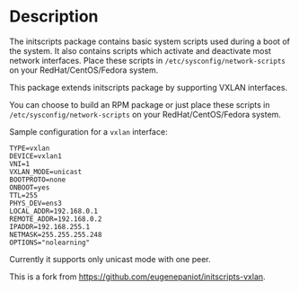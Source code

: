 <h1>Description</h1>

The initscripts package contains basic system scripts used during a boot of the system. It also contains scripts which activate and deactivate most network interfaces.
Place these scripts in `/etc/sysconfig/network-scripts` on your RedHat/CentOS/Fedora system.

This package extends initscripts package by supporting VXLAN interfaces.

You can choose to build an RPM package or just place these scripts in `/etc/sysconfig/network-scripts` on your RedHat/CentOS/Fedora system.

Sample configuration for a `vxlan` interface:

	TYPE=vxlan
	DEVICE=vxlan1
	VNI=1
	VXLAN_MODE=unicast
	BOOTPROTO=none
	ONBOOT=yes
	TTL=255
	PHYS_DEV=ens3
	LOCAL_ADDR=192.168.0.1
	REMOTE_ADDR=192.168.0.2
	IPADDR=192.168.255.1
	NETMASK=255.255.255.248
	OPTIONS="nolearning"

Currently it supports only unicast mode with one peer.

This is a fork from https://github.com/eugenepaniot/initscripts-vxlan.
